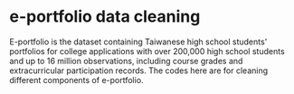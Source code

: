 # e-portfolio data cleaning
E-portfolio is the dataset containing Taiwanese high school students' portfolios for college applications with over 200,000 high school students and up to 16 million observations, including course grades and extracurricular participation records.
The codes here are for cleaning different components of e-portfolio.
